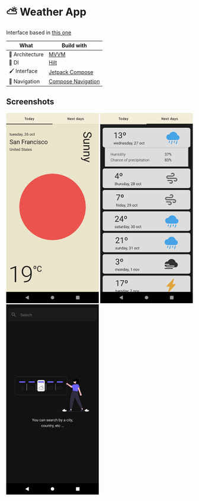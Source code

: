 # :partly_sunny: Weather App

Interface based in [this one](https://www.behance.net/gallery/115013639/Weather-App)

| What | Build with |
| --- | --- |
| :construction: Architecture | [MVVM](https://developer.android.com/topic/libraries/architecture/viewmodel) |
| :syringe: DI | [Hilt](https://developer.android.com/training/dependency-injection/hilt-android) |
| :paintbrush: Interface | [Jetpack Compose](https://developer.android.com/jetpack/compose) |
| :round_pushpin: Navigation | [Compose Navigation](https://developer.android.com/jetpack/compose/navigation) |

## Screenshots

<p>
  <img src="./screenshots/1.png" alt="Screen 1" width="250">
  <img src="./screenshots/2.png" alt="Screen 2" width="250">
  <img src="./screenshots/3.png" alt="Screen 3" width="250">
</p>
